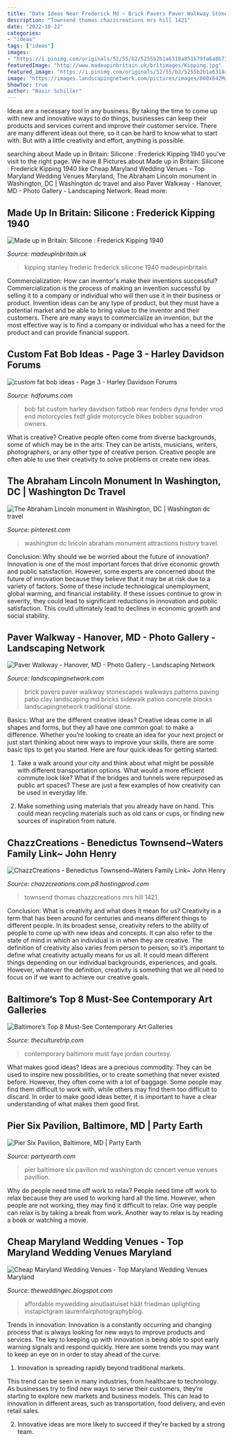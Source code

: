 ```yaml
---
title: "Date Ideas Near Frederick Md ~ Brick Pavers Paver Walkway Stonescapes Walkways Patterns Paving Patio Clay Landscaping Md Bricks Sidewalk Patios Concrete Blocks Landscapingnetwork Traditional Stone"
description: "Townsend thomas chazzcreations mrs hill 1421"
date: "2022-10-22"
categories:
- "ideas"
tags: ["ideas"]
images:
- "https://i.pinimg.com/originals/52/55/b2/5255b2b1a6318a851b79fa6a8b719585.jpg"
featuredImage: "http://www.madeupinbritain.uk/britimages/Kipping.jpg"
featured_image: "https://i.pinimg.com/originals/52/55/b2/5255b2b1a6318a851b79fa6a8b719585.jpg"
image: "https://images.landscapingnetwork.com/pictures/images/800x642Max/paver-walkway_88/red-pavers-brick-pavers-stonescapes-design_4599.jpg"
ShowToc: true
author: "Nasir Schiller"
---
```



Ideas are a necessary tool in any business. By taking the time to come up with new and innovative ways to do things, businesses can keep their products and services current and improve their customer service. There are many different ideas out there, so it can be hard to know what to start with. But with a little creativity and effort, anything is possible.

	

		
searching about Made up in Britain: Silicone : Frederick Kipping 1940 you've visit to the right page. We have 8 Pictures about Made up in Britain: Silicone : Frederick Kipping 1940 like Cheap Maryland Wedding Venues - Top Maryland Wedding Venues Maryland, The Abraham Lincoln monument in Washington, DC | Washington dc travel and also Paver Walkway - Hanover, MD - Photo Gallery - Landscaping Network. Read more:
		
    
## Made Up In Britain: Silicone : Frederick Kipping 1940

<img loading=lazy src="http://www.madeupinbritain.uk/britimages/Kipping.jpg" onerror="this.onerror=null;this.src='https://tse3.mm.bing.net/th?id=OIP.5e7QAO9l-L29NXzThIDpPQAAAA&amp;pid=15.1';" alt="Made up in Britain: Silicone : Frederick Kipping 1940">

_Source: madeupinbritain.uk_

>kipping stanley frederic frederick silicone 1940 madeupinbritain. 

	

Commercialization: How can inventor's make their inventions successful?
Commercialization is the process of making an invention successful by selling it to a company or individual who will then use it in their business or product. 
Invention ideas can be any type of product, but they must have a potential market and be able to bring value to the inventor and their customers. There are many ways to commercialize an invention, but the most effective way is to find a company or individual who has a need for the product and can provide financial support.

    
## Custom Fat Bob Ideas - Page 3 - Harley Davidson Forums

<img loading=lazy src="https://www.hdforums.com/forum/attachments/dyna-glide-models/131444d1281012335-custom-fat-bob-ideas-harley-se-05-ha.jpg" onerror="this.onerror=null;this.src='https://tse3.mm.bing.net/th?id=OIP.SMgSqM5inRg2PEvZ3edzsgHaFd&amp;pid=15.1';" alt="custom fat bob ideas - Page 3 - Harley Davidson Forums">

_Source: hdforums.com_

>bob fat custom harley davidson fatbob rear fenders dyna fender vrod end motorcycles fxdf glide motorcycle bikes bobber squadron owners. 

	

What is creative?
Creative people often come from diverse backgrounds, some of which may be in the arts. They can be artists, musicians, writers, photographers, or any other type of creative person. Creative people are often able to use their creativity to solve problems or create new ideas.

    
## The Abraham Lincoln Monument In Washington, DC | Washington Dc Travel

<img loading=lazy src="https://i.pinimg.com/originals/7f/c7/98/7fc7987ba85bfa9c91499a23c1010ac7.jpg" onerror="this.onerror=null;this.src='https://tse2.mm.bing.net/th?id=OIP.eyWFLwFmDVZds4RyhC3WHQHaJ4&amp;pid=15.1';" alt="The Abraham Lincoln monument in Washington, DC | Washington dc travel">

_Source: pinterest.com_

>washington dc lincoln abraham monument attractions history travel. 

	

Conclusion: Why should we be worried about the future of innovation?
Innovation is one of the most important forces that drive economic growth and public satisfaction. However, some experts are concerned about the future of innovation because they believe that it may be at risk due to a variety of factors. Some of these include technological unemployment, global warming, and financial instability. If these issues continue to grow in severity, they could lead to significant reductions in innovation and public satisfaction. This could ultimately lead to declines in economic growth and social stability.

    
## Paver Walkway - Hanover, MD - Photo Gallery - Landscaping Network

<img loading=lazy src="https://images.landscapingnetwork.com/pictures/images/800x642Max/paver-walkway_88/red-pavers-brick-pavers-stonescapes-design_4599.jpg" onerror="this.onerror=null;this.src='https://tse2.mm.bing.net/th?id=OIP.wdFcCWqaJvp6xqgMhklQQwHaFA&amp;pid=15.1';" alt="Paver Walkway - Hanover, MD - Photo Gallery - Landscaping Network">

_Source: landscapingnetwork.com_

>brick pavers paver walkway stonescapes walkways patterns paving patio clay landscaping md bricks sidewalk patios concrete blocks landscapingnetwork traditional stone. 

	

Basics: What are the different creative ideas?
Creative ideas come in all shapes and forms, but they all have one common goal: to make a difference. Whether you’re looking to create an idea for your next project or just start thinking about new ways to improve your skills, there are some basic tips to get you started. Here are four quick ideas for getting started:
1. Take a walk around your city and think about what might be possible with different transportation options. What would a more efficient commute look like? What if the bridges and tunnels were repurposed as public art spaces? These are just a few examples of how creativity can be used in everyday life.

2. Make something using materials that you already have on hand. This could mean recycling materials such as old cans or cups, or finding new sources of inspiration from nature.

    
## ChazzCreations - Benedictus Townsend~Waters Family Link~ John Henry

<img loading=lazy src="http://chazzcreations.com.p8.hostingprod.com/yahoo_site_admin/assets/images/Livonia.324221247_std.jpg" onerror="this.onerror=null;this.src='https://tse4.mm.bing.net/th?id=OIP.NEMinqW6fYT_yWeMNnucKwHaKd&amp;pid=15.1';" alt="ChazzCreations - Benedictus Townsend~Waters Family Link~ John Henry">

_Source: chazzcreations.com.p8.hostingprod.com_

>townsend thomas chazzcreations mrs hill 1421. 

	

Conclusion: What is creativity and what does it mean for us?
Creativity is a term that has been around for centuries and means different things to different people. In its broadest sense, creativity refers to the ability of people to come up with new ideas and concepts. It can also refer to the state of mind in which an individual is in when they are creative. The definition of creativity also varies from person to person, so it’s important to define what creativity actually means for us all. It could mean different things depending on our individual backgrounds, experiences, and goals. However, whatever the definition, creativity is something that we all need to focus on if we want to achieve our creative goals.

    
## Baltimore’s Top 8 Must-See Contemporary Art Galleries

<img loading=lazy src="https://img.theculturetrip.com/450x/smart/images/56-3696621-img-6308.jpg" onerror="this.onerror=null;this.src='https://tse4.mm.bing.net/th?id=OIP.cFa-MEEWUUCieB3VqH-TLQAAAA&amp;pid=15.1';" alt="Baltimore’s Top 8 Must-See Contemporary Art Galleries">

_Source: theculturetrip.com_

>contemporary baltimore must faye jordan courtesy. 

	

What makes good ideas?
Ideas are a precious commodity. They can be used to inspire new possibilities, or to create something that never existed before. However, they often come with a lot of baggage. Some people may find them difficult to work with, while others may find them too difficult to discard. In order to make good ideas better, it is important to have a clear understanding of what makes them good first.

    
## Pier Six Pavilion, Baltimore, MD | Party Earth

<img loading=lazy src="http://cdn.partyearth.com/photos/d029f1aa4c36d9d076143826e36c6ecf/pier-six-pavilion-baltimore_s345x230.jpg?1375019360" onerror="this.onerror=null;this.src='https://tse1.mm.bing.net/th?id=OIP.oWCwJGP-yIQsm2G2vSLUDAHaE8&amp;pid=15.1';" alt="Pier Six Pavilion, Baltimore, MD | Party Earth">

_Source: partyearth.com_

>pier baltimore six pavilion md washington dc concert venue venues pavillion. 

	

Why do people need time off work to relax?
People need time off work to relax because they are used to working hard all the time. However, when people are not working, they may find it difficult to relax. One way people can relax is by taking a break from work. Another way to relax is by reading a book or watching a movie.

    
## Cheap Maryland Wedding Venues - Top Maryland Wedding Venues Maryland

<img loading=lazy src="https://i.pinimg.com/originals/52/55/b2/5255b2b1a6318a851b79fa6a8b719585.jpg" onerror="this.onerror=null;this.src='https://tse2.mm.bing.net/th?id=OIP.cmUGZwL5mjBI_11OIR5ZrgHaE8&amp;pid=15.1';" alt="Cheap Maryland Wedding Venues - Top Maryland Wedding Venues Maryland">

_Source: theweddingec.blogspot.com_

>affordable mywedding ainutlaatuiset häät friedman uplighting instapictgram laurenfairphotographyblog. 

	

Trends in innovation:
Innovation is a constantly occurring and changing process that is always looking for new ways to improve products and services. The key to keeping up with innovation is being able to spot early warning signals and respond quickly. Here are some trends you may want to keep an eye on in order to stay ahead of the curve:
1. Innovation is spreading rapidly beyond traditional markets.

This trend can be seen in many industries, from healthcare to technology. As businesses try to find new ways to serve their customers, they’re starting to explore new markets and business models. This can lead to innovation in different areas, such as transportation, food delivery, and even retail sales.

2. Innovative ideas are more likely to succeed if they're backed by a strong team.

